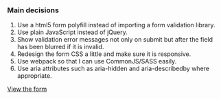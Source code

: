 ### Main decisions
1. Use a html5 form polyfill instead of importing a form validation library.
2. Use plain JavaScript instead of jQuery.
3. Show validation error messages not only on submit but after the field has been blurred if it is invalid.
4. Redesign the form CSS a little and make sure it is responsive.
5. Use webpack so that I can use CommonJS/SASS easily.
6. Use aria attributes such as aria-hidden and aria-describedby where appropriate.

[View the form](http://alex.holachek.com/projects/challenge-form/)
